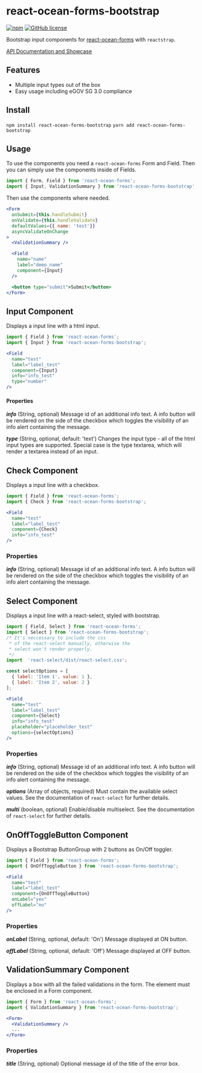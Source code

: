 # react-ocean-forms-bootstrap
[![npm](https://img.shields.io/npm/v/react-ocean-forms-bootstrap.svg)](https://www.npmjs.com/package/react-ocean-forms-bootstrap)
[![GitHub license](https://img.shields.io/github/license/environment-agency-austria/react-ocean-forms-bootstrap.svg)](https://github.com/environment-agency-austria/react-ocean-forms-bootstrap/blob/master/LICENSE)

Bootstrap input components for [react-ocean-forms](https://github.com/environment-agency-austria/react-ocean-forms) with `reactstrap`.

[API Documentation and Showcase](https://environment-agency-austria.github.io/forms-showcase/#/)

## Features
* Multiple input types out of the box
* Easy usage including eGOV SG 3.0 compliance

## Install
```npm install react-ocean-forms-bootstrap```
```yarn add react-ocean-forms-bootstrap```

## Usage
To use the components you need a `react-ocean-forms` Form and Field. Then you can simply
use the components inside of Fields.

```js
import { Form, Field } from 'react-ocean-forms';
import { Input, ValidationSummary } from 'react-ocean-forms-bootstrap';
```

Then use the components where needed.

```jsx
<Form
  onSubmit={this.handleSubmit}
  onValidate={this.handleValidate}
  defaultValues={{ name: 'test'}}
  asyncValidateOnChange
>
  <ValidationSummary />

  <Field
    name="name"
    label="demo_name"
    component={Input}
  />

  <button type="submit">Submit</button>
</Form>
```

## Input Component
Displays a input line with a html input.

```jsx
import { Field } from 'react-ocean-forms';
import { Input } from 'react-ocean-forms-bootstrap';

<Field
  name="test"
  label="label_test"
  component={Input}
  info="info_test"
  type="number"
/>
```

#### Properties
***info*** (String, optional)
Message id of an additional info text. A info button will be rendered on the side of the checkbox which toggles the visibility of an info alert containing the message.

***type*** (String, optional, default: 'text')
Changes the input type - all of the html input types are supported. Special case is the type textarea, which will render a textarea instead of an input.

## Check Component
Displays a input line with a checkbox.

```jsx
import { Field } from 'react-ocean-forms';
import { Check } from 'react-ocean-forms-bootstrap';

<Field
  name="test"
  label="label_test"
  component={Check}
  info="info_test"
/>
```

### Properties
***info*** (String, optional)
Message id of an additional info text. A info button will be rendered on the side of the checkbox which toggles the visibility of an info alert containing the message.

## Select Component
Displays a input line with a react-select, styled with bootstrap.

```jsx
import { Field, Select } from 'react-ocean-forms';
import { Select } from 'react-ocean-forms-bootstrap';
/* It's neccessary to include the css
 * of the react-select manually, otherwise the
 * select won't render properly.
 */
import  'react-select/dist/react-select.css';

const selectOptions = [
  { label: 'Item 1', value: 1 },
  { label: 'Item 2', value: 2 }
];

<Field
  name="test"
  label="label_test"
  component={Select}
  info="info_test"
  placeholder="placeholder_test"
  options={selectOptions}
/>
```

### Properties
***info*** (String, optional)
Message id of an additional info text. A info button will be rendered on the side of the checkbox which toggles the visibility of an info alert containing the message.

***options*** (Array of objects, required)
Must contain the available select values. See the documentation of `react-select` for further details.

***multi*** (boolean, optional)
Enable/disable multiselect. See the documentation of `react-select` for further details.

## OnOffToggleButton Component 
Displays a Bootstrap ButtonGroup with 2 buttons as On/Off toggler.
```jsx
import { Field } from 'react-ocean-forms';
import { OnOffToggleButton } from 'react-ocean-forms-bootstrap';

<Field
  name="test"
  label="label_test"
  component={OnOffToggleButton}
  onLabel="yes"
  offLabel="no"
/>
```

### Properties 

***onLabel*** (String, optional,  default: 'On')
Message displayed at ON button.

***offLabel*** (String, optional, default: 'Off')
Message displayed at OFF button.


## ValidationSummary Component
Displays a box with all the failed validations in the form. The element must be enclosed in a Form component.

```jsx
import { Form } from 'react-ocean-forms';
import { ValidationSummary } from 'react-ocean-forms-bootstrap';

<Form>
  <ValidationSummary />
  ...
</Form>
```

### Properties
***title*** (String, optional)
Optional message id of the title of the error box.


